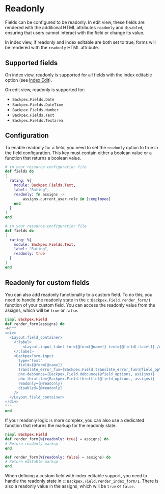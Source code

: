 # Readonly

Fields can be configured to be readonly. In edit view, these fields are rendered with the additional HTML attributes `readonly` and `disabled`, ensuring that users cannot interact with the field or change its value.

In index view, if readonly and index editable are both set to true, forms will be rendered with the `readonly` HTML attribute.

## Supported fields

On index view, readonly is supported for all fields with the index editable option (see [Index Edit](index-edit.md)).

On edit view, readonly is supported for:
- `Backpex.Fields.Date`
- `Backpex.Fields.DateTime`
- `Backpex.Fields.Number`
- `Backpex.Fields.Text`
- `Backpex.Fields.Textarea`

## Configuration

To enable readonly for a field, you need to set the `readonly` option to true in the field configuration. This key must contain either a boolean value or a function that returns a boolean value.

```elixir
# in your resource configuration file
def fields do
[
  rating: %{
    module: Backpex.Fields.Text,
    label: "Rating",
    readonly: fn assigns ->
        assigns.current_user.role in [:employee]
    end
  }
]
end
```

```elixir
# in your resource configuration file
def fields do
[
  rating: %{
    module: Backpex.Fields.Text,
    label: "Rating",
    readonly: true
  }
]
end
```

## Readonly for custom fields

You can also add readonly functionality to a custom field. To do this, you need to handle the readonly state in the `c:Backpex.Field.render_form/1` function of your custom field. You can access the readonly value from the assigns, which will be `true` or `false`.

```elixir
@impl Backpex.Field
def render_form(assigns) do
~H"""
<div>
  <Layout.field_container>
    <:label>
        <Layout.input_label for={@form[@name]} text={@field[:label]} />
    </:label>
    <BackpexForm.input
      type="text"
      field={@form[@name]}
      translate_error_fun={Backpex.Field.translate_error_fun(@field_options, assigns)}
      phx-debounce={Backpex.Field.debounce(@field_options, assigns)}
      phx-throttle={Backpex.Field.throttle(@field_options, assigns)}
      readonly={@readonly}
      disabled={@readonly}
    />
  </Layout.field_container>
</div>
"""
end
```

If your readonly logic is more complex, you can also use a dedicated function that returns the markup for the readonly state.

```elixir
@impl Backpex.Field
def render_form(%{readonly: true} = assigns) do
# Return readonly markup
end

def render_form(%{readonly: false} = assigns) do
# Return editable markup
end
```

When defining a custom field with index editable support, you need to handle the readonly state in `c:Backpex.Field.render_index_form/1`. There is also a readonly value in the assigns, which will be `true` or `false`.
